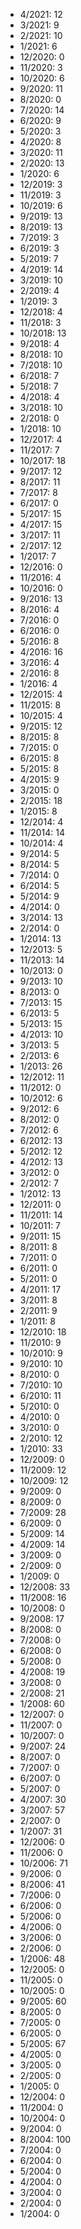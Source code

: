 *  4/2021: 12
*  3/2021: 9
*  2/2021: 10
*  1/2021: 6
*  12/2020: 0
*  11/2020: 3
*  10/2020: 6
*  9/2020: 11
*  8/2020: 0
*  7/2020: 14
*  6/2020: 9
*  5/2020: 3
*  4/2020: 8
*  3/2020: 11
*  2/2020: 13
*  1/2020: 6
*  12/2019: 3
*  11/2019: 3
*  10/2019: 6
*  9/2019: 13
*  8/2019: 13
*  7/2019: 3
*  6/2019: 3
*  5/2019: 7
*  4/2019: 14
*  3/2019: 10
*  2/2019: 4
*  1/2019: 3
*  12/2018: 4
*  11/2018: 3
*  10/2018: 13
*  9/2018: 4
*  8/2018: 10
*  7/2018: 10
*  6/2018: 7
*  5/2018: 7
*  4/2018: 4
*  3/2018: 10
*  2/2018: 0
*  1/2018: 10
*  12/2017: 4
*  11/2017: 7
*  10/2017: 18
*  9/2017: 12
*  8/2017: 11
*  7/2017: 8
*  6/2017: 0
*  5/2017: 15
*  4/2017: 15
*  3/2017: 11
*  2/2017: 12
*  1/2017: 7
*  12/2016: 0
*  11/2016: 4
*  10/2016: 0
*  9/2016: 13
*  8/2016: 4
*  7/2016: 0
*  6/2016: 0
*  5/2016: 8
*  4/2016: 16
*  3/2016: 4
*  2/2016: 8
*  1/2016: 4
*  12/2015: 4
*  11/2015: 8
*  10/2015: 4
*  9/2015: 12
*  8/2015: 8
*  7/2015: 0
*  6/2015: 8
*  5/2015: 8
*  4/2015: 9
*  3/2015: 0
*  2/2015: 18
*  1/2015: 8
*  12/2014: 4
*  11/2014: 14
*  10/2014: 4
*  9/2014: 5
*  8/2014: 5
*  7/2014: 0
*  6/2014: 5
*  5/2014: 9
*  4/2014: 0
*  3/2014: 13
*  2/2014: 0
*  1/2014: 13
*  12/2013: 5
*  11/2013: 14
*  10/2013: 0
*  9/2013: 10
*  8/2013: 0
*  7/2013: 15
*  6/2013: 5
*  5/2013: 15
*  4/2013: 10
*  3/2013: 5
*  2/2013: 6
*  1/2013: 26
*  12/2012: 11
*  11/2012: 0
*  10/2012: 6
*  9/2012: 6
*  8/2012: 0
*  7/2012: 6
*  6/2012: 13
*  5/2012: 12
*  4/2012: 13
*  3/2012: 0
*  2/2012: 7
*  1/2012: 13
*  12/2011: 0
*  11/2011: 14
*  10/2011: 7
*  9/2011: 15
*  8/2011: 8
*  7/2011: 0
*  6/2011: 0
*  5/2011: 0
*  4/2011: 17
*  3/2011: 8
*  2/2011: 9
*  1/2011: 8
*  12/2010: 18
*  11/2010: 9
*  10/2010: 9
*  9/2010: 10
*  8/2010: 0
*  7/2010: 10
*  6/2010: 11
*  5/2010: 0
*  4/2010: 0
*  3/2010: 0
*  2/2010: 12
*  1/2010: 33
*  12/2009: 0
*  11/2009: 12
*  10/2009: 12
*  9/2009: 0
*  8/2009: 0
*  7/2009: 28
*  6/2009: 0
*  5/2009: 14
*  4/2009: 14
*  3/2009: 0
*  2/2009: 0
*  1/2009: 0
*  12/2008: 33
*  11/2008: 16
*  10/2008: 0
*  9/2008: 17
*  8/2008: 0
*  7/2008: 0
*  6/2008: 0
*  5/2008: 0
*  4/2008: 19
*  3/2008: 0
*  2/2008: 21
*  1/2008: 60
*  12/2007: 0
*  11/2007: 0
*  10/2007: 0
*  9/2007: 24
*  8/2007: 0
*  7/2007: 0
*  6/2007: 0
*  5/2007: 0
*  4/2007: 30
*  3/2007: 57
*  2/2007: 0
*  1/2007: 31
*  12/2006: 0
*  11/2006: 0
*  10/2006: 71
*  9/2006: 0
*  8/2006: 41
*  7/2006: 0
*  6/2006: 0
*  5/2006: 0
*  4/2006: 0
*  3/2006: 0
*  2/2006: 0
*  1/2006: 48
*  12/2005: 0
*  11/2005: 0
*  10/2005: 0
*  9/2005: 60
*  8/2005: 0
*  7/2005: 0
*  6/2005: 0
*  5/2005: 67
*  4/2005: 0
*  3/2005: 0
*  2/2005: 0
*  1/2005: 0
*  12/2004: 0
*  11/2004: 0
*  10/2004: 0
*  9/2004: 0
*  8/2004: 100
*  7/2004: 0
*  6/2004: 0
*  5/2004: 0
*  4/2004: 0
*  3/2004: 0
*  2/2004: 0
*  1/2004: 0